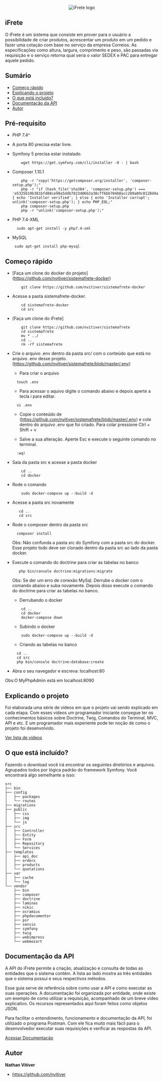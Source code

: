 <p align="center">
    <img src="public/img/ifrete_main_logo.png" alt="iFrete logo">
</p>

## iFrete

O iFrete é um sistema que consiste em prover para o usuário a possibilidade de criar produtos, acrescentar um produto em um pedido e fazer uma cotação com base no serviço da empresa Correios. As especificações como altura, largura, comprimento e peso, são passadas via requisição e o serviço retorna qual seria o valor SEDEX e PAC para entregar aquele pedido.  


## Sumário

- [Começo rápido](#começo-rápido)
- [Explicando o projeto](#explicando-o-projeto)
- [O que está incluído?](#o-que-está-incluído)
- [Documentação da API](#documentação-da-API)
- [Autor](#autor)

## Pré-requisito
- PHP 7.4^
- A porta 80 precisa estar livre.
- Symfony 5 precisa estar instalado. 
    ```
        wget https://get.symfony.com/cli/installer -O - | bash 
    ```
- Composer 1.10.1
    ```
        php -r "copy('https://getcomposer.org/installer', 'composer-setup.php');"
        php -r "if (hash_file('sha384', 'composer-setup.php') === 'e5325b19b381bfd88ce90a5ddb7823406b2a38cff6bb704b0acc289a09c8128d4a8ce2bbafcd1fcbdc38666422fe2806') { echo 'Installer verified'; } else { echo 'Installer corrupt'; unlink('composer-setup.php'); } echo PHP_EOL;"
        php composer-setup.php
        php -r "unlink('composer-setup.php');" 
    ```

- PHP 7.4-XML
    ```
      sudo apt-get install -y php7.4-xml  
    ```
 - MySQL
     ```
      sudo apt-get install php-mysql
     ```
    
## Começo rápido
- [Faça um clone do docker do projeto] (https://github.com/nvitiver/sistemafrete-docker)
    ```
        git clone https://github.com/nvitiver/sistemafrete-docker
    ```
- Acesse a pasta sistemafrete-docker.
    ```
        cd sistemafrete-docker
        cd src
    ```
- [Faça um clone do iFrete]
    ```
        git clone https://github.com/nvitiver/sistemafrete
        cd sistemafrete
        mv * ../
        cd ..
        rm -rf sistemafrete
    ```

- Crie o arquivo .env dentro da pasta src/ com o conteúdo que está no arquivo .env desse projeto. (https://github.com/nvitiver/sistemafrete/blob/master/.env)
  - Para criar o arquivo
  ```
    touch .env
  ```
  - Para acessar o aquivo digite o comando abaixo e depois aperte a tecla i para editar.
  ```
    vi .env
  ```
  - Copie o conteúdo de (https://github.com/nvitiver/sistemafrete/blob/master/.env) e cole dentro do arquivo .env que foi criado.
    Para colar pressione Ctrl + Shift + v

  - Salve a sua alteração. Aperte Esc e execute o seguinte comando no terminal.
  ```
    :wq!
  ```
- Saia da pasta src e acesse a pasta docker
    ```
        cd ..
        cd docker
    ``` 
- Rode o comando 
    ```
        sudo docker-compose up --build -d
    ``` 
- Acesse a pasta src novamente
     ```
        cd ..
        cd src
     ```
- Rode o composer dentro da pasta src
  ```
    composer install
  ```
  Obs: Não confunda a pasta src do Symfony com a pasta src do docker. Esse projeto todo deve ser clonado dentro da pasta src ao lado da pasta docker.    

     
- Execute o comando do doctrine para criar as tabelas no banco
     ```
        php bin/console doctrine:migrations:migrate
     ```
    Obs: Se der um erro de conexão MySql. Derrube o docker com o comando abaixo e suba novamente. Depois disso execute o comando do doctrine para criar as tabelas no banco.
    - Derrubando o docker
    ```
        cd ..
        cd docker
        docker-compose down
    ```
    - Subindo o docker
    ```
        sudo docker-compose up --build -d
    ```
    - Criando as tabelas no banco
    ```
      cd ..
      cd src
      php bin/console doctrine:database:create
    ```
- Abra o seu navegador e escreva: localhost:80

Obs:O MyPhpAdmin está em localhost:8090

## Explicando o projeto

Foi elaborada uma série de vídeos em que o projeto vai sendo explicado em cada etapa. Com esses vídeos um programador iniciante consegue ter os conhecimentos básicos sobre Doctrine, Twig, Comandos do Terminal, MVC, API e etc. E um programador mais experiente pode ter noção de como o projeto foi desenvolvido.  


<a href="https://www.youtube.com/playlist?list=PLnzDO8mVGw5ezafW3cmdE7PreBLhBaOr7" target="_blank">Ver lista de vídeos</a>




## O que está incluído?

Fazendo o download você irá encontrar os seguintes diretórios e arquivos. Agrupados todos por lógica padrão do framework Symfony. Você encontrará algo semelhante a isso: 

```
src
├── bin
├── config
│   ├── packages
│   └── routes
├── migrations
├── public
│   ├── css
│   ├── img
│   └── js
├── src
│   ├── Controller
│   ├── Entity
│   ├── Form
│   ├── Repository
│   └── Services
├── templates
│   ├── api_doc
│   ├── orders
│   ├── products
│   └── quotations
├── var
│   ├── cache
│   └── log
└── vendor
    ├── bin
    ├── composer
    ├── doctrine
    ├── laminas
    ├── nikic
    ├── ocramius
    ├── phpdocumentor
    ├── psr
    ├── sensio
    ├── symfony
    ├── twig
    ├── webimpress
    └── webmozart
```



## Documentação da API

A API do iFrete permite a criação, atualização e consulta de todas as entidades que o sistema contém. A lista ao lado mostra as três entidades que o sistema possui e seus respectivos métodos.

Esse guia serve de referência sobre como usar a API e como executar as suas operações. A documentação foi organizada por entidade, onde existe um exemplo de como utilizar a requisição, acompanhado de um breve vídeo explicativo. Os recursos representados aqui foram feitos como objetos JSON.

Para facilitar o entendimento, funcionamento e documentação da API, foi utilizado o programa Postman. Com ele fica muito mais fácil para o desenvolvedor executar suas requisições e verificar as respostas da API.


[Acessar Documentação](https://documenter.getpostman.com/view/11939856/T17KenFH?version=latest)


## Autor

**Nathan Vitiver**

- <https://github.com/nvitiver>


